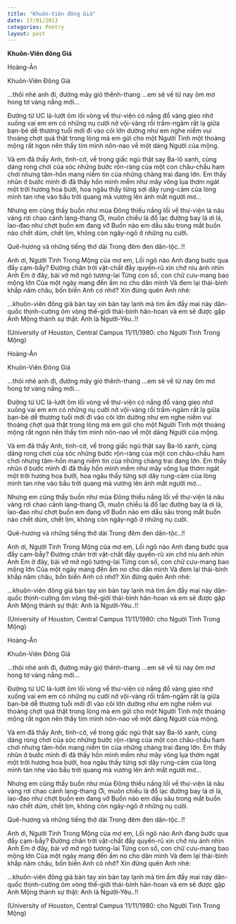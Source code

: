 ```yaml
---
title: "Khuôn-Viên đông Giá"
date: 17/01/2013
categories: Poetry
layout: post
---
```


**Khuôn-Viên đông Giá**

Hoàng-Ân

Khuôn-Viên Đông Giá

...thôi nhé anh đi, đường mây gió thênh-thang
...em sẽ về từ nay ôm mơ hong tơ vàng nắng mới...


Đường từ UC lả-lướt ôm lối vòng về thư-viện
có nắng đổ vàng gieo nhớ xuống vai em
em có những nụ cười nở vội-vàng rồi trầm-ngâm rất lạ
giữa bạn-bè dễ thương tuổi mới đi vào cõi lớn
dường như em nghe niềm vui thoáng chợt quá thật trong lòng
mà em gửi cho một Người Tình một thoảng mộng rất ngon
nên thấy tim mình nôn-nao về một dáng Người của mộng.

Và em đã thấy Anh, tình-cờ, về trong giấc ngủ thật say
Ba-lô xanh, cùng dáng rong chơi của sóc
những bước rộn-ràng của một con châu-chấu ham chơi
nhưng tâm-hồn mang niềm tin của những chàng trai đang lớn.
Em thấy nhũn ở bước mình đi
đã thấy hồn mình mềm như mây võng lụa
thơm ngát một trời hương hoa bưởi, hoa ngâu
thấy từng sợi dây rung-cảm của lòng mình
tan nhẹ vào bầu trời quang mà vương lên ánh mắt người mơ...

Nhưng em cũng thấy buồn như mùa Đông thiếu nắng
lối về thư-viện lá nâu vàng rơi chao cánh lang-thang
Ơi, muôn chiều lá đổ lạc đường bay
lá ơi lá, lao-đao như chợt buồn em đang vỡ
Buồn nào em dấu sâu trong mắt
buồn nào chết dúm, chết lịm, không còn ngây-ngô ở những nụ cười.

Quê-hương và những tiếng thở dài
Trong đêm đen dân-tộc..!!

Anh ơi, Người Tình Trong Mộng của mơ em,
Lối ngõ nào Anh đang bước qua đầy cạm-bẫy?
Đường chân trời vật-chất đầy quyến-rũ  xin chớ níu ánh nhìn Anh
Em ở đây, bài vở mở ngỏ tương-lai
Từng con  số, con chữ  cưu-mang bao mộng lớn
Của một ngày mang đến ấm no cho dân mình
Và đem lại thái-bình khắp năm châu, bốn biển
Anh có nhớ?  Xin đừng quên Anh nhé:

...khuôn-viên đông giá bàn tay
xin bàn tay lạnh mà tim ấm đầy
mai này dân-quốc thịnh-cường
ôm vòng thế-giới thái-bình hân-hoan
và em  sẽ được gặp  Anh
Mộng thành sự thật:
Anh là Người-Yêu..!!


(University of Houston, Central Campus
 11/11/1980: cho Người Tình Trong Mộng)

Hoàng-Ân

Khuôn-Viên Đông Giá

...thôi nhé anh đi, đường mây gió thênh-thang
...em sẽ về từ nay ôm mơ hong tơ vàng nắng mới...


Đường từ UC lả-lướt ôm lối vòng về thư-viện
có nắng đổ vàng gieo nhớ xuống vai em
em có những nụ cười nở vội-vàng rồi trầm-ngâm rất lạ
giữa bạn-bè dễ thương tuổi mới đi vào cõi lớn
dường như em nghe niềm vui thoáng chợt quá thật trong lòng
mà em gửi cho một Người Tình một thoảng mộng rất ngon
nên thấy tim mình nôn-nao về một dáng Người của mộng.

Và em đã thấy Anh, tình-cờ, về trong giấc ngủ thật say
Ba-lô xanh, cùng dáng rong chơi của sóc
những bước rộn-ràng của một con châu-chấu ham chơi
nhưng tâm-hồn mang niềm tin của những chàng trai đang lớn.
Em thấy nhũn ở bước mình đi
đã thấy hồn mình mềm như mây võng lụa
thơm ngát một trời hương hoa bưởi, hoa ngâu
thấy từng sợi dây rung-cảm của lòng mình
tan nhẹ vào bầu trời quang mà vương lên ánh mắt người mơ...

Nhưng em cũng thấy buồn như mùa Đông thiếu nắng
lối về thư-viện lá nâu vàng rơi chao cánh lang-thang
Ơi, muôn chiều lá đổ lạc đường bay
lá ơi lá, lao-đao như chợt buồn em đang vỡ
Buồn nào em dấu sâu trong mắt
buồn nào chết dúm, chết lịm, không còn ngây-ngô ở những nụ cười.

Quê-hương và những tiếng thở dài
Trong đêm đen dân-tộc..!!

Anh ơi, Người Tình Trong Mộng của mơ em,
Lối ngõ nào Anh đang bước qua đầy cạm-bẫy?
Đường chân trời vật-chất đầy quyến-rũ  xin chớ níu ánh nhìn Anh
Em ở đây, bài vở mở ngỏ tương-lai
Từng con  số, con chữ  cưu-mang bao mộng lớn
Của một ngày mang đến ấm no cho dân mình
Và đem lại thái-bình khắp năm châu, bốn biển
Anh có nhớ?  Xin đừng quên Anh nhé:

...khuôn-viên đông giá bàn tay
xin bàn tay lạnh mà tim ấm đầy
mai này dân-quốc thịnh-cường
ôm vòng thế-giới thái-bình hân-hoan
và em  sẽ được gặp  Anh
Mộng thành sự thật:
Anh là Người-Yêu..!!


(University of Houston, Central Campus
 11/11/1980: cho Người Tình Trong Mộng)

Hoàng-Ân

Khuôn-Viên Đông Giá

...thôi nhé anh đi, đường mây gió thênh-thang
...em sẽ về từ nay ôm mơ hong tơ vàng nắng mới...


Đường từ UC lả-lướt ôm lối vòng về thư-viện
có nắng đổ vàng gieo nhớ xuống vai em
em có những nụ cười nở vội-vàng rồi trầm-ngâm rất lạ
giữa bạn-bè dễ thương tuổi mới đi vào cõi lớn
dường như em nghe niềm vui thoáng chợt quá thật trong lòng
mà em gửi cho một Người Tình một thoảng mộng rất ngon
nên thấy tim mình nôn-nao về một dáng Người của mộng.

Và em đã thấy Anh, tình-cờ, về trong giấc ngủ thật say
Ba-lô xanh, cùng dáng rong chơi của sóc
những bước rộn-ràng của một con châu-chấu ham chơi
nhưng tâm-hồn mang niềm tin của những chàng trai đang lớn.
Em thấy nhũn ở bước mình đi
đã thấy hồn mình mềm như mây võng lụa
thơm ngát một trời hương hoa bưởi, hoa ngâu
thấy từng sợi dây rung-cảm của lòng mình
tan nhẹ vào bầu trời quang mà vương lên ánh mắt người mơ...

Nhưng em cũng thấy buồn như mùa Đông thiếu nắng
lối về thư-viện lá nâu vàng rơi chao cánh lang-thang
Ơi, muôn chiều lá đổ lạc đường bay
lá ơi lá, lao-đao như chợt buồn em đang vỡ
Buồn nào em dấu sâu trong mắt
buồn nào chết dúm, chết lịm, không còn ngây-ngô ở những nụ cười.

Quê-hương và những tiếng thở dài
Trong đêm đen dân-tộc..!!

Anh ơi, Người Tình Trong Mộng của mơ em,
Lối ngõ nào Anh đang bước qua đầy cạm-bẫy?
Đường chân trời vật-chất đầy quyến-rũ  xin chớ níu ánh nhìn Anh
Em ở đây, bài vở mở ngỏ tương-lai
Từng con  số, con chữ  cưu-mang bao mộng lớn
Của một ngày mang đến ấm no cho dân mình
Và đem lại thái-bình khắp năm châu, bốn biển
Anh có nhớ?  Xin đừng quên Anh nhé:

...khuôn-viên đông giá bàn tay
xin bàn tay lạnh mà tim ấm đầy
mai này dân-quốc thịnh-cường
ôm vòng thế-giới thái-bình hân-hoan
và em  sẽ được gặp  Anh
Mộng thành sự thật:
Anh là Người-Yêu..!!


(University of Houston, Central Campus
 11/11/1980: cho Người Tình Trong Mộng)
